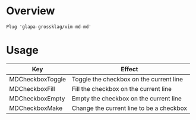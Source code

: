# Overview

```
Plug 'glapa-grossklag/vim-md-md'
```

# Usage

| Key                    | Effect                                   |
| ---------------------- | ---------------------------------------- |
| <Plug>MDCheckboxToggle | Toggle the checkbox on the current line  |
| <Plug>MDCheckboxFill   | Fill the checkbox on the current line    |
| <Plug>MDCheckboxEmpty  | Empty the checkbox on the current line   |
| <Plug>MDCheckboxMake   | Change the current line to be a checkbox |
